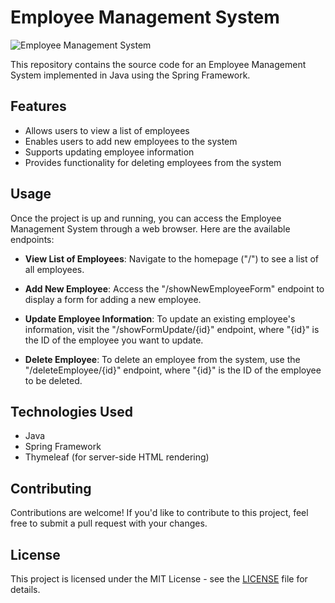 # Employee Management System

![Employee Management System](https://i.pinimg.com/originals/05/2c/93/052c934eadb8a6504e8bb409ec96a1be.jpg)

This repository contains the source code for an Employee Management System implemented in Java using the Spring Framework.

## Features

- Allows users to view a list of employees
- Enables users to add new employees to the system
- Supports updating employee information
- Provides functionality for deleting employees from the system

## Usage

Once the project is up and running, you can access the Employee Management System through a web browser. Here are the available endpoints:

- **View List of Employees**: Navigate to the homepage ("/") to see a list of all employees.

- **Add New Employee**: Access the "/showNewEmployeeForm" endpoint to display a form for adding a new employee.

- **Update Employee Information**: To update an existing employee's information, visit the "/showFormUpdate/{id}" endpoint, where "{id}" is the ID of the employee you want to update.

- **Delete Employee**: To delete an employee from the system, use the "/deleteEmployee/{id}" endpoint, where "{id}" is the ID of the employee to be deleted.

## Technologies Used

- Java
- Spring Framework
- Thymeleaf (for server-side HTML rendering)

## Contributing

Contributions are welcome! If you'd like to contribute to this project, feel free to submit a pull request with your changes.

## License

This project is licensed under the MIT License - see the [LICENSE](LICENSE) file for details.
